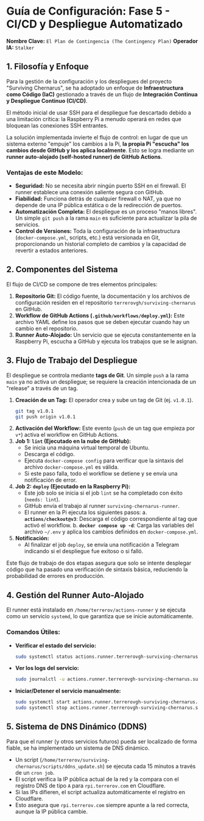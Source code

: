 # Guía de Configuración: Fase 5 - CI/CD y Despliegue Automatizado

**Nombre Clave:** `El Plan de Contingencia (The Contingency Plan)`
**Operador IA:** `Stalker`

## 1. Filosofía y Enfoque

Para la gestión de la configuración y los despliegues del proyecto "Surviving Chernarus", se ha adoptado un enfoque de **Infraestructura como Código (IaC)** gestionado a través de un flujo de **Integración Continua y Despliegue Continuo (CI/CD)**.

El método inicial de usar SSH para el despliegue fue descartado debido a una limitación crítica: la Raspberry Pi a menudo operará en redes que bloquean las conexiones SSH entrantes.

La solución implementada invierte el flujo de control: en lugar de que un sistema externo "empuje" los cambios a la Pi, **la propia Pi "escucha" los cambios desde GitHub y los aplica localmente**. Esto se logra mediante un **runner auto-alojado (self-hosted runner) de GitHub Actions**.

### Ventajas de este Modelo:

*   **Seguridad:** No se necesita abrir ningún puerto SSH en el firewall. El runner establece una conexión saliente segura con GitHub.
*   **Fiabilidad:** Funciona detrás de cualquier firewall o NAT, ya que no depende de una IP pública estática o de la redirección de puertos.
*   **Automatización Completa:** El despliegue es un proceso "manos libres". Un simple `git push` a la rama `main` es suficiente para actualizar la pila de servicios.
*   **Control de Versiones:** Toda la configuración de la infraestructura (`docker-compose.yml`, scripts, etc.) está versionada en Git, proporcionando un historial completo de cambios y la capacidad de revertir a estados anteriores.

## 2. Componentes del Sistema

El flujo de CI/CD se compone de tres elementos principales:

1.  **Repositorio Git:** El código fuente, la documentación y los archivos de configuración residen en el repositorio `terrerovgh/surviving-chernarus` en GitHub.
2.  **Workflow de GitHub Actions (`.github/workflows/deploy.yml`):** Este archivo YAML define los pasos que se deben ejecutar cuando hay un cambio en el repositorio.
3.  **Runner Auto-Alojado:** Un servicio que se ejecuta constantemente en la Raspberry Pi, escucha a GitHub y ejecuta los trabajos que se le asignan.

## 3. Flujo de Trabajo del Despliegue

El despliegue se controla mediante **tags de Git**. Un simple `push` a la rama `main` ya no activa un despliegue; se requiere la creación intencionada de un "release" a través de un tag.

1.  **Creación de un Tag:** El operador crea y sube un tag de Git (ej. `v1.0.1`).
    ```bash
    git tag v1.0.1
    git push origin v1.0.1
    ```
2.  **Activación del Workflow:** Este evento (`push` de un tag que empieza por `v*`) activa el workflow en GitHub Actions.
3.  **Job 1: `lint` (Ejecutado en la nube de GitHub):**
    *   Se inicia una máquina virtual temporal de Ubuntu.
    *   Descarga el código.
    *   Ejecuta `docker-compose config` para verificar que la sintaxis del archivo `docker-compose.yml` es válida.
    *   Si este paso falla, todo el workflow se detiene y se envía una notificación de error.
4.  **Job 2: `deploy` (Ejecutado en la Raspberry Pi):**
    *   Este job solo se inicia si el job `lint` se ha completado con éxito (`needs: lint`).
    *   GitHub envía el trabajo al runner `surviving-chernarus-runner`.
    *   El runner en la Pi ejecuta los siguientes pasos:
        a.  **`actions/checkout@v3`**: Descarga el código correspondiente al tag que activó el workflow.
        b.  **`docker compose up -d`**: Carga las variables del archivo `~/.env` y aplica los cambios definidos en `docker-compose.yml`.
5.  **Notificación:**
    *   Al finalizar el job `deploy`, se envía una notificación a Telegram indicando si el despliegue fue exitoso o si falló.

Este flujo de trabajo de dos etapas asegura que solo se intente desplegar código que ha pasado una verificación de sintaxis básica, reduciendo la probabilidad de errores en producción.


## 4. Gestión del Runner Auto-Alojado

El runner está instalado en `/home/terrerov/actions-runner` y se ejecuta como un servicio `systemd`, lo que garantiza que se inicie automáticamente.

### Comandos Útiles:

*   **Verificar el estado del servicio:**
    ```bash
    sudo systemctl status actions.runner.terrerovgh-surviving-chernarus.surviving-chernarus-runner.service
    ```

*   **Ver los logs del servicio:**
    ```bash
    sudo journalctl -u actions.runner.terrerovgh-surviving-chernarus.surviving-chernarus-runner.service -f
    ```

*   **Iniciar/Detener el servicio manualmente:**
    ```bash
    sudo systemctl start actions.runner.terrerovgh-surviving-chernarus.surviving-chernarus-runner.service
    sudo systemctl stop actions.runner.terrerovgh-surviving-chernarus.surviving-chernarus-runner.service
    ```

## 5. Sistema de DNS Dinámico (DDNS)

Para que el runner (y otros servicios futuros) pueda ser localizado de forma fiable, se ha implementado un sistema de DNS dinámico.

*   Un script (`/home/terrerov/surviving-chernarus/scripts/ddns_update.sh`) se ejecuta cada 15 minutos a través de un `cron job`.
*   El script verifica la IP pública actual de la red y la compara con el registro DNS de tipo `A` para `rpi.terrerov.com` en Cloudflare.
*   Si las IPs difieren, el script actualiza automáticamente el registro en Cloudflare.
*   Esto asegura que `rpi.terrerov.com` siempre apunte a la red correcta, aunque la IP pública cambie.
